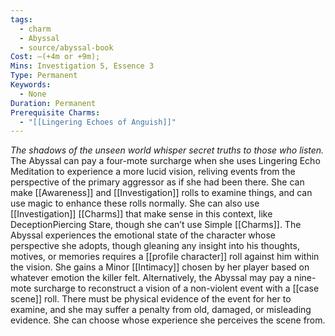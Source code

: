 ```yaml
---
tags:
  - charm
  - Abyssal
  - source/abyssal-book
Cost: —(+4m or +9m); 
Mins: Investigation 5, Essence 3
Type: Permanent
Keywords:
  - None
Duration: Permanent
Prerequisite Charms:
  - "[[Lingering Echoes of Anguish]]"
---
```

*The shadows of the unseen world whisper secret truths to those who listen.*
The Abyssal can pay a four-mote surcharge when she uses Lingering Echo Meditation to experience a more lucid vision, reliving events from the perspective of the primary aggressor as if she had been there.
She can make [[Awareness]] and [[Investigation]] rolls to examine things, and can use magic to enhance these rolls normally. She can also use [[Investigation]] [[Charms]] that make sense in this context, like DeceptionPiercing Stare, though she can’t use Simple [[Charms]].
The Abyssal experiences the emotional state of the character whose perspective she adopts, though gleaning any insight into his thoughts, motives, or memories requires a [[profile character]] roll against him within the vision. She gains a Minor [[Intimacy]] chosen by her player based on whatever emotion the killer felt.
Alternatively, the Abyssal may pay a nine-mote surcharge to reconstruct a vision of a non-violent event with a [[case scene]] roll. There must be physical evidence of the event for her to examine, and she may suffer a penalty from old, damaged, or misleading evidence. She can choose whose experience she perceives the scene from.